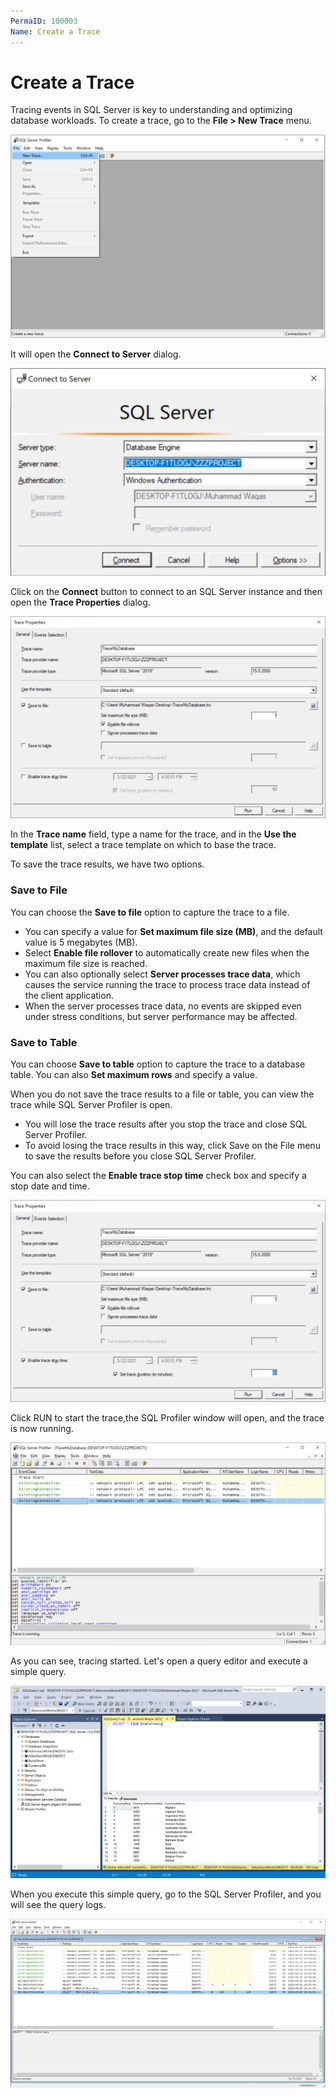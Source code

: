 ```yaml
---
PermaID: 100003
Name: Create a Trace
---
```


# Create a Trace

Tracing events in SQL Server is key to understanding and optimizing database workloads. To create a trace, go to the **File > New Trace** menu.

<img src="images/create-a-trace-1.png" alt="File > New Trace">

It will open the **Connect to Server** dialog.

<img src="images/create-a-trace-2.png" alt="Connect to Server dialog">

Click on the **Connect** button to connect to an SQL Server instance and then open the **Trace Properties** dialog.

<img src="images/create-a-trace-3.png" alt="Trace Properties">

In the **Trace name** field, type a name for the trace, and in the **Use the template** list, select a trace template on which to base the trace.

To save the trace results, we have two options.

### Save to File

You can choose the **Save to file** option to capture the trace to a file. 

 - You can specify a value for **Set maximum file size (MB)**, and the default value is 5 megabytes (MB).
 - Select **Enable file rollover** to automatically create new files when the maximum file size is reached. 
 - You can also optionally select **Server processes trace data**, which causes the service running the trace to process trace data instead of the client application. 
 - When the server processes trace data, no events are skipped even under stress conditions, but server performance may be affected.

### Save to Table

You can choose **Save to table** option to capture the trace to a database table. You can also **Set maximum rows** and specify a value.

When you do not save the trace results to a file or table, you can view the trace while SQL Server Profiler is open. 

 - You will lose the trace results after you stop the trace and close SQL Server Profiler. 
 - To avoid losing the trace results in this way, click Save on the File menu to save the results before you close SQL Server Profiler.

You can also select the **Enable trace stop time** check box and specify a stop date and time.

<img src="images/create-a-trace-4.png" alt="Enable trace stop time">

Click RUN to start the trace,the SQL Profiler window will open, and the trace is now running.

<img src="images/create-a-trace-5.png" alt="Tracing the database">

As you can see, tracing started. Let's open a query editor and execute a simple query.

<img src="images/create-a-trace-6.png" alt="Execute a simple query">

When you execute this simple query, go to the SQL Server Profiler, and you will see the query logs.

<img src="images/create-a-trace-7.png" alt="Tracing the database after executed a query">
